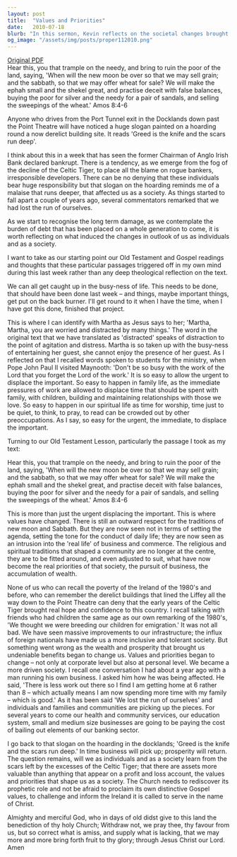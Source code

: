 ```yaml
---
layout: post
title:  "Values and Priorities"
date:   2010-07-18
blurb: "In this sermon, Kevin reflects on the societal changes brought about by the rise and fall of the Celtic Tiger. He discusses the displacement of important values by urgent needs and the shift in societal priorities. He urges the Church to rediscover its prophetic role and challenge the society to learn from the scars left by the excesses of the Celtic Tiger."
og_image: "/assets/img/posts/proper112010.png"
---
```

[Original PDF](/assets/pdf/proper112010.pdf)    
Hear this, you that trample on the needy, and bring to ruin the poor of the land, saying, 'When will the new moon be over so that we may sell grain; and the sabbath, so that we may offer wheat for sale? We will make the ephah small and the shekel great, and practise deceit with false balances, buying the poor for silver and the needy for a pair of sandals, and selling the sweepings of the wheat.' Amos 8:4-6

Anyone who drives from the Port Tunnel exit in the Docklands down past the Point Theatre will have noticed a huge slogan painted on a hoarding round a now derelict building site. It reads 'Greed is the knife and the scars run deep'.

I think about this in a week that has seen the former Chairman of Anglo Irish Bank declared bankrupt. There is a tendency, as we emerge from the fog of the decline of the Celtic Tiger, to place all the blame on rogue bankers, irresponsible developers. There can be no denying that these individuals bear huge responsibility but that slogan on the hoarding reminds me of a malaise that runs deeper, that affected us as a society. As things started to fall apart a couple of years ago, several commentators remarked that we had lost the run of ourselves.

As we start to recognise the long term damage, as we contemplate the burden of debt that has been placed on a whole generation to come, it is worth reflecting on what induced the changes in outlook of us as individuals and as a society.

I want to take as our starting point our Old Testament and Gospel readings and thoughts that these particular passages triggered off in my own mind during this last week rather than any deep theological reflection on the text.

We can all get caught up in the busy-ness of life. This needs to be done, that should have been done last week – and things, maybe important things, get put on the back burner. I'll get round to it when I have the time, when I have got this done, finished that project.

This is where I can identify with Martha as Jesus says to her; 'Martha, Martha, you are worried and distracted by many things.' The word in the original text that we have translated as 'distracted' speaks of distraction to the point of agitation and distress. Martha is so taken up with the busy-ness of entertaining her guest, she cannot enjoy the presence of her guest. As I reflected on that I recalled words spoken to students for the ministry, when Pope John Paul II visited Maynooth: 'Don't be so busy with the work of the Lord that you forget the Lord of the work.' It is so easy to allow the urgent to displace the important. So easy to happen in family life, as the immediate pressures of work are allowed to displace time that should be spent with family, with children, building and maintaining relationships with those we love. So easy to happen in our spiritual life as time for worship, time just to be quiet, to think, to pray, to read can be crowded out by other preoccupations. As I say, so easy for the urgent, the immediate, to displace the important.

Turning to our Old Testament Lesson, particularly the passage I took as my text:

Hear this, you that trample on the needy, and bring to ruin the poor of the land, saying, 'When will the new moon be over so that we may sell grain; and the sabbath, so that we may offer wheat for sale? We will make the ephah small and the shekel great, and practise deceit with false balances, buying the poor for silver and the needy for a pair of sandals, and selling the sweepings of the wheat.' Amos 8:4-6

This is more than just the urgent displacing the important. This is where values have changed. There is still an outward respect for the traditions of new moon and Sabbath. But they are now seen not in terms of setting the agenda, setting the tone for the conduct of daily life; they are now seen as an intrusion into the 'real life' of business and commerce. The religious and spiritual traditions that shaped a community are no longer at the centre, they are to be fitted around, and even adjusted to suit, what have now become the real priorities of that society, the pursuit of business, the accumulation of wealth.

None of us who can recall the poverty of the Ireland of the 1980's and before, who can remember the derelict buildings that lined the Liffey all the way down to the Point Theatre can deny that the early years of the Celtic Tiger brought real hope and confidence to this country. I recall talking with friends who had children the same age as our own remarking of the 1980's, 'We thought we were breeding our children for emigration.' It was not all bad. We have seen massive improvements to our infrastructure; the influx of foreign nationals have made us a more inclusive and tolerant society. But something went wrong as the wealth and prosperity that brought us undeniable benefits began to change us. Values and priorities began to change – not only at corporate level but also at personal level. We became a more driven society. I recall one conversation I had about a year ago with a man running his own business. I asked him how he was being affected. He said, 'There is less work out there so I find I am getting home at 6 rather than 8 – which actually means I am now spending more time with my family – which is good.' As it has been said 'We lost the run of ourselves' and individuals and families and communities are picking up the pieces. For several years to come our health and community services, our education system, small and medium size businesses are going to be paying the cost of bailing out elements of our banking sector.

I go back to that slogan on the hoarding in the docklands; 'Greed is the knife and the scars run deep.' In time business will pick up; prosperity will return. The question remains, will we as individuals and as a society learn from the scars left by the excesses of the Celtic Tiger; that there are assets more valuable than anything that appear on a profit and loss account, the values and priorities that shape us as a society. The Church needs to rediscover its prophetic role and not be afraid to proclaim its own distinctive Gospel values, to challenge and inform the Ireland it is called to serve in the name of Christ.

Almighty and merciful God, who in days of old didst give to this land the benediction of thy holy Church; Withdraw not, we pray thee, thy favour from us, but so correct what is amiss, and supply what is lacking, that we may more and more bring forth fruit to thy glory; through Jesus Christ our Lord. Amen
